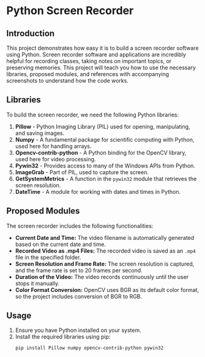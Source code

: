 # Python Screen Recorder

## Introduction
This project demonstrates how easy it is to build a screen recorder software using Python. Screen recorder software and applications are incredibly helpful for recording classes, taking notes on important topics, or preserving memories. This project will teach you how to use the necessary libraries, proposed modules, and references with accompanying screenshots to understand how the code works.

## Libraries
To build the screen recorder, we need the following Python libraries:

1. **Pillow** - Python Imaging Library (PIL) used for opening, manipulating, and saving images.
2. **Numpy** - A fundamental package for scientific computing with Python, used here for handling arrays.
3. **Opencv-contrib-python** - A Python binding for the OpenCV library, used here for video processing.
4. **Pywin32** - Provides access to many of the Windows APIs from Python.
5. **ImageGrab** - Part of PIL, used to capture the screen.
6. **GetSystemMetrics** - A function in the `pywin32` module that retrieves the screen resolution.
7. **DateTime** - A module for working with dates and times in Python.

## Proposed Modules
The screen recorder includes the following functionalities:

- **Current Date and Time:** The video filename is automatically generated based on the current date and time.
- **Recorded Video as .mp4 Files:** The recorded video is saved as an `.mp4` file in the specified folder.
- **Screen Resolution and Frame Rate:** The screen resolution is captured, and the frame rate is set to 20 frames per second.
- **Duration of the Video:** The video records continuously until the user stops it manually.
- **Color Format Conversion:** OpenCV uses BGR as its default color format, so the project includes conversion of BGR to RGB.

## Usage
1. Ensure you have Python installed on your system.
2. Install the required libraries using pip:
   ```bash
   pip install Pillow numpy opencv-contrib-python pywin32
